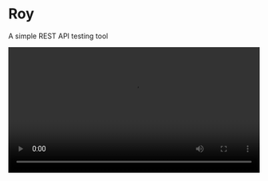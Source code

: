 # Roy

A simple REST API testing tool

<video width=100% loop="true" controls src=".gitlab/roy.mp4"></video>
